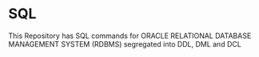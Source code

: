 # SQL
This Repository has SQL commands for ORACLE RELATIONAL DATABASE MANAGEMENT SYSTEM (RDBMS) segregated into DDL, DML and DCL
